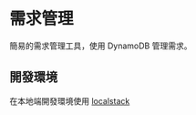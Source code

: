 # 需求管理

簡易的需求管理工具，使用 DynamoDB 管理需求。

## 開發環境

在本地端開發環境使用 [localstack](https://github.com/localstack/localstack)